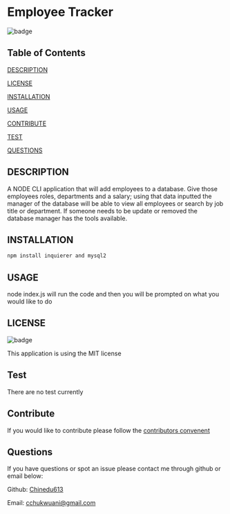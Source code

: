 
# Employee Tracker

![badge](https://img.shields.io/badge/license-MIT-blue.svg)

## Table of Contents

[DESCRIPTION](#description)

[LICENSE](#license)

[INSTALLATION](#installation)

[USAGE](#usage)

[CONTRIBUTE](#contribute)

[TEST](#test)

[QUESTIONS](#Questions)

## DESCRIPTION

A NODE CLI application that will add employees to a database. Give those employees roles, departments and a salary; using that data inputted the manager of the database will be able to view all employees or search by job title or department. If someone needs to be update or removed the database manager has the tools available.


## INSTALLATION

``` bash 
npm install inquierer and mysql2
``` 


## USAGE

node index.js will run the code and then you will be prompted on what you would like to do

## LICENSE

![badge](https://img.shields.io/badge/license-MIT-blue.svg)

This application is using the MIT license


## Test

There are no test currently

## Contribute

If you would like to contribute please follow the [contributors convenent](https://www.contributor-covenant.org/version/2/0/code_of_conduct/code_of_conduct.txt)

## Questions

If you have questions or spot an issue please contact me through github or email below:

Github: [Chinedu613](https://github.com/Chinedu613)

Email: cchukwuani@gmail.com
    